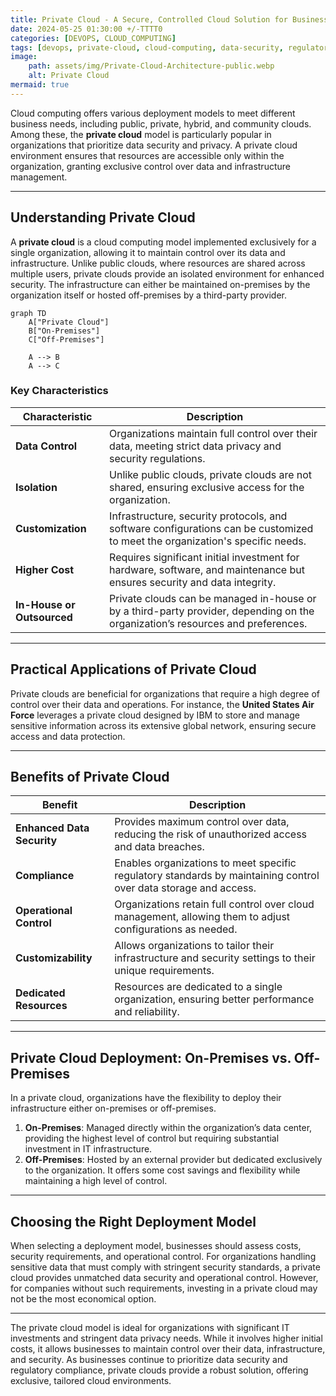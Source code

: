 ```yaml
--- 
title: Private Cloud - A Secure, Controlled Cloud Solution for Businesses 
date: 2024-05-25 01:30:00 +/-TTTT0
categories: [DEVOPS, CLOUD_COMPUTING]
tags: [devops, private-cloud, cloud-computing, data-security, regulatory-compliance, on-premises-cloud, off-premises-cloud, data-control, cloud-deployment-models, operational-control, cloud-customization, dedicated-resources, it-infrastructure, cloud-solutions, business-technology]
image:
    path: assets/img/Private-Cloud-Architecture-public.webp
    alt: Private Cloud 
mermaid: true
---
```


Cloud computing offers various deployment models to meet different business needs, including public, private, hybrid, and community clouds. Among these, the **private cloud** model is particularly popular in organizations that prioritize data security and privacy. A private cloud environment ensures that resources are accessible only within the organization, granting exclusive control over data and infrastructure management.

---

## Understanding Private Cloud

A **private cloud** is a cloud computing model implemented exclusively for a single organization, allowing it to maintain control over its data and infrastructure. Unlike public clouds, where resources are shared across multiple users, private clouds provide an isolated environment for enhanced security. The infrastructure can either be maintained on-premises by the organization itself or hosted off-premises by a third-party provider.

```mermaid
graph TD
    A["Private Cloud"]
    B["On-Premises"]
    C["Off-Premises"]

    A --> B
    A --> C
```

### Key Characteristics

| Characteristic             | Description                                                                                                                             |
|----------------------------|-----------------------------------------------------------------------------------------------------------------------------------------|
| **Data Control**           | Organizations maintain full control over their data, meeting strict data privacy and security regulations.                             |
| **Isolation**              | Unlike public clouds, private clouds are not shared, ensuring exclusive access for the organization.                                   |
| **Customization**          | Infrastructure, security protocols, and software configurations can be customized to meet the organization's specific needs.            |
| **Higher Cost**            | Requires significant initial investment for hardware, software, and maintenance but ensures security and data integrity.                |
| **In-House or Outsourced** | Private clouds can be managed in-house or by a third-party provider, depending on the organization’s resources and preferences.        |

---

## Practical Applications of Private Cloud

Private clouds are beneficial for organizations that require a high degree of control over their data and operations. For instance, the **United States Air Force** leverages a private cloud designed by IBM to store and manage sensitive information across its extensive global network, ensuring secure access and data protection.

---

## Benefits of Private Cloud

| Benefit                      | Description                                                                                                           |
|------------------------------|-----------------------------------------------------------------------------------------------------------------------|
| **Enhanced Data Security**   | Provides maximum control over data, reducing the risk of unauthorized access and data breaches.                      |
| **Compliance**               | Enables organizations to meet specific regulatory standards by maintaining control over data storage and access.     |
| **Operational Control**      | Organizations retain full control over cloud management, allowing them to adjust configurations as needed.          |
| **Customizability**          | Allows organizations to tailor their infrastructure and security settings to their unique requirements.              |
| **Dedicated Resources**      | Resources are dedicated to a single organization, ensuring better performance and reliability.                       |

---

## Private Cloud Deployment: On-Premises vs. Off-Premises

In a private cloud, organizations have the flexibility to deploy their infrastructure either on-premises or off-premises.

1. **On-Premises**: Managed directly within the organization’s data center, providing the highest level of control but requiring substantial investment in IT infrastructure.
2. **Off-Premises**: Hosted by an external provider but dedicated exclusively to the organization. It offers some cost savings and flexibility while maintaining a high level of control.

---

## Choosing the Right Deployment Model

When selecting a deployment model, businesses should assess costs, security requirements, and operational control. For organizations handling sensitive data that must comply with stringent security standards, a private cloud provides unmatched data security and operational control. However, for companies without such requirements, investing in a private cloud may not be the most economical option.

---
The private cloud model is ideal for organizations with significant IT investments and stringent data privacy needs. While it involves higher initial costs, it allows businesses to maintain control over their data, infrastructure, and security. As businesses continue to prioritize data security and regulatory compliance, private clouds provide a robust solution, offering exclusive, tailored cloud environments.
